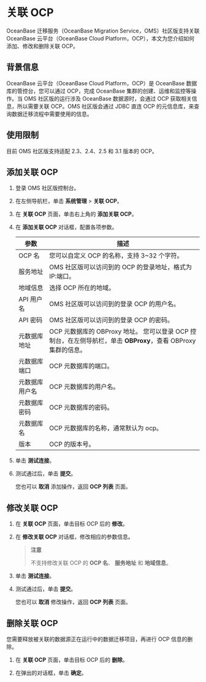 # 关联 OCP

OceanBase 迁移服务（OceanBase Migration Service，OMS）社区版支持关联 OceanBase 云平台（OceanBase Cloud Platform，OCP），本文为您介绍如何添加、修改和删除关联 OCP。

## 背景信息

OceanBase 云平台（OceanBase Cloud Platform，OCP）是 OceanBase 数据库的管控台，您可以通过 OCP，完成 OceanBase 集群的创建、运维和监控等操作。当 OMS 社区版的运行涉及 OceanBase 数据源时，会通过 OCP 获取相关信息，所以需要关联 OCP。OMS 社区版会通过 JDBC 直连 OCP 的元信息库，来查询数据迁移流程中需要使用的信息。

## 使用限制

目前 OMS 社区版支持适配 2.3、2.4、2.5 和 3.1 版本的 OCP。

## 添加关联 OCP 

1. 登录 OMS 社区版控制台。

2. 在左侧导航栏，单击 **系统管理** \> **关联 OCP**。

3. 在 **关联 OCP** 页面，单击右上角的 **添加关联 OCP**。

4. 在 **添加关联 OCP** 对话框，配置各项参数。

   |   参数    |                                              描述                                              |
   |---------|----------------------------------------------------------------------------------------------|
   | OCP 名   | 您可以自定义 OCP 的名称，支持 3\~32 个字符。                                                                 |
   | 服务地址    | OMS 社区版可以访问到的 OCP 的登录地址，格式为 IP:端口。                                                           |
   | 地域信息    | 选择 OCP 所在的地域。                                                                                |
   | API 用户名 | OMS 社区版可以访问到的登录 OCP 的用户名。                                                                    |
   | API 密码  | OMS 社区版可以访问到的登录 OCP 的密码。                                                                     |
   | 元数据库地址  | OCP 元数据库的 OBProxy 地址。 您可以登录 OCP 控制台，在左侧导航栏，单击 **OBProxy**，查看 OBProxy 集群的信息。 |
   | 元数据库端口  | OCP 元数据库的端口。                                                                                 |
   | 元数据库用户名 | OCP 元数据库的用户名。                                                                                |
   | 元数据库密码  | OCP 元数据库的密码。                                                                                 |
   | 元数据库名   | OCP 元数据库的名称，通常默认为 ocp。                                                                       |
   | 版本      | OCP 的版本号。                                                                                    |

5. 单击 **测试连接**。

6. 测试通过后，单击 **提交**。

   您也可以 **取消** 添加操作，返回 **OCP 列表** 页面。

## 修改关联 OCP 

1. 在 **关联 OCP** 页面，单击目标 OCP 后的 **修改**。

2. 在 **修改关联 OCP** 对话框，修改相应的参数信息。

   >**注意**
   >
   >不支持修改关联 OCP 的 **OCP 名**、 **服务地址** 和 **地域信息**。

3. 单击 **测试连接**。

4. 测试通过后，单击 **提交**。

   您也可以 **取消** 修改操作，返回 **OCP 列表** 页面。

## 删除关联 OCP 

您需要释放被关联的数据源正在运行中的数据迁移项目，再进行 OCP 信息的删除。

1. 在 **关联 OCP** 页面，单击目标 OCP 后的 **删除**。

2. 在弹出的对话框，单击 **确定**。